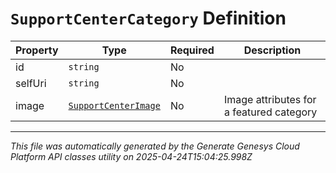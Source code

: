 # `SupportCenterCategory` Definition

| Property | Type | Required | Description |
|----------|------|----------|-------------|
| id | `string` | No |  |
| selfUri | `string` | No |  |
| image | [`SupportCenterImage`](supportcenterimage-definition.md) | No | Image attributes for a featured category |

---

*This file was automatically generated by the Generate Genesys Cloud Platform API classes utility on 2025-04-24T15:04:25.998Z*